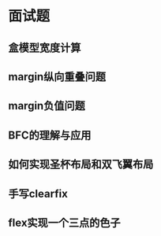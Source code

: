 # 面试题



## 盒模型宽度计算



## margin纵向重叠问题



## margin负值问题



## BFC的理解与应用



## 如何实现圣杯布局和双飞翼布局



## 手写clearfix



## flex实现一个三点的色子

